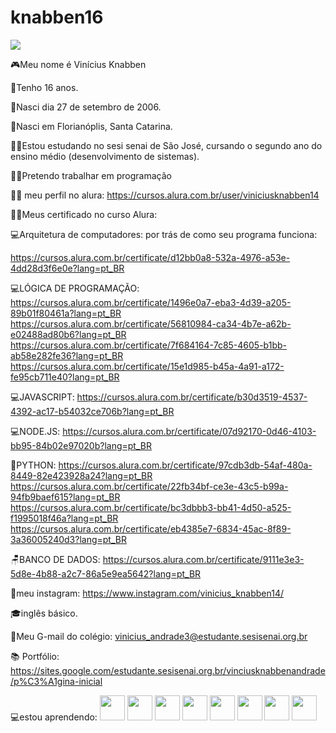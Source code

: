 # knabben16

![](https://komarev.com/ghpvc/?username=your-github-knabben16)

🎮Meu nome é Vinícius Knabben

🎈Tenho 16 anos.

🎈Nasci dia 27 de setembro de 2006.

🎈Nasci em Florianóplis, Santa Catarina.

👨‍🎓Estou estudando no sesi senai de São José, cursando o segundo ano do ensino médio (desenvolvimento de sistemas).

👨‍💻Pretendo trabalhar em programação

👨‍💻 meu perfil no alura:
https://cursos.alura.com.br/user/viniciusknabben14

👨‍💻Meus certificado no curso Alura: 

💻Arquitetura de computadores: por trás de como seu programa funciona:

https://cursos.alura.com.br/certificate/d12bb0a8-532a-4976-a53e-4dd28d3f6e0e?lang=pt_BR

💻LÓGICA DE PROGRAMAÇÃO:
https://cursos.alura.com.br/certificate/1496e0a7-eba3-4d39-a205-89b01f80461a?lang=pt_BR
https://cursos.alura.com.br/certificate/56810984-ca34-4b7e-a62b-e02488ad80b6?lang=pt_BR
https://cursos.alura.com.br/certificate/7f684164-7c85-4605-b1bb-ab58e282fe36?lang=pt_BR
https://cursos.alura.com.br/certificate/15e1d985-b45a-4a91-a172-fe95cb711e40?lang=pt_BR


💻JAVASCRIPT:
https://cursos.alura.com.br/certificate/b30d3519-4537-4392-ac17-b54032ce706b?lang=pt_BR

💻NODE.JS:
https://cursos.alura.com.br/certificate/07d92170-0d46-4103-bb95-84b02e97020b?lang=pt_BR

🐍PYTHON:
https://cursos.alura.com.br/certificate/97cdb3db-54af-480a-8449-82e423928a24?lang=pt_BR
https://cursos.alura.com.br/certificate/22fb34bf-ce3e-43c5-b99a-94fb9baef615?lang=pt_BR
https://cursos.alura.com.br/certificate/bc3dbbb3-bb41-4d50-a525-f1995018f46a?lang=pt_BR
https://cursos.alura.com.br/certificate/eb4385e7-6834-45ac-8f89-3a36005240d3?lang=pt_BR

🪑BANCO DE DADOS:
https://cursos.alura.com.br/certificate/9111e3e3-5d8e-4b88-a2c7-86a5e9ea5642?lang=pt_BR

📝meu instagram:
https://www.instagram.com/vinicius_knabben14/

🎓inglês básico.

📧Meu G-mail do colégio: vinicius_andrade3@estudante.sesisenai.org.br

📚 Portfólio:
https://sites.google.com/estudante.sesisenai.org.br/vinciusknabbenandrade/p%C3%A1gina-inicial

💻estou aprendendo:
<img src="https://cdn.jsdelivr.net/gh/devicons/devicon/icons/vscode/vscode-original-wordmark.svg" height="40" width="40"/>
<img src="https://cdn.jsdelivr.net/gh/devicons/devicon/icons/figma/figma-original.svg" height="40" width="40"/>
<img src="https://cdn.jsdelivr.net/gh/devicons/devicon/icons/github/github-original-wordmark.svg" height="40" width="40"/>
<img src="https://cdn.jsdelivr.net/gh/devicons/devicon/icons/javascript/javascript-original.svg" height="40" width="40"/>
<img src="https://cdn.jsdelivr.net/gh/devicons/devicon/icons/linux/linux-original.svg" height="40" width="40"/>
<img src="https://cdn.jsdelivr.net/gh/devicons/devicon/icons/nodejs/nodejs-original-wordmark.svg" height="40" width="40"/>
<img src="https://cdn.jsdelivr.net/gh/devicons/devicon/icons/sqlite/sqlite-original-wordmark.svg" height="40" width="40"/>
<img src="https://cdn.jsdelivr.net/gh/devicons/devicon/icons/canva/canva-original.svg" height="40" width="40"/>
          
